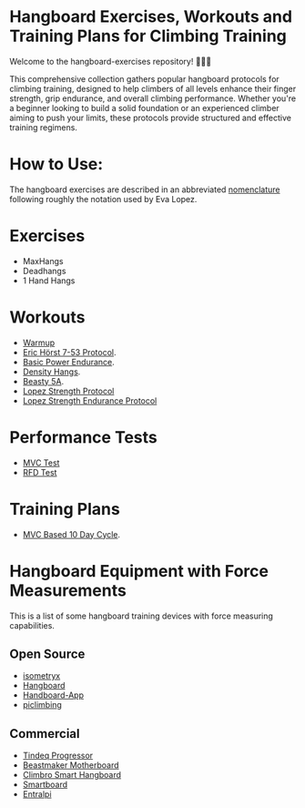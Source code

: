 # Hangboard Exercises, Workouts and Training Plans for Climbing Training

Welcome to the hangboard-exercises repository! 🧗‍♂️💪

This comprehensive collection gathers popular hangboard protocols for climbing training, 
designed to help climbers of all levels enhance their finger strength, grip endurance, 
and overall climbing performance. 
Whether you're a beginner looking to build a solid foundation or an experienced climber 
aiming to push your limits, these protocols provide structured and effective training regimens.


# How to Use: 
The hangboard exercises are described in an abbreviated [nomenclature](nomenclature.md)
following roughly the notation used by Eva Lopez.

# Exercises
* MaxHangs
* Deadhangs
* 1 Hand Hangs

# Workouts
* [Warmup](Warmup.md)
* [Eric Hörst 7-53 Protocol](Hoerst-7-53-Protocol.md).
* [Basic Power Endurance](Basic-Power-Endurance.md).
* [Density Hangs](Density-Hangs.md).
* [Beasty 5A](Beasty-5A.md).
* [Lopez Strength Protocol](Lopez-Strength.md)
* [Lopez Strength Endurance Protocol](Lopez-Strength-Endurance.md)

# Performance Tests
* [MVC Test](MVC-Test.md)
* [RFD Test](RFD-Test.md)

# Training Plans
* [MVC Based 10 Day Cycle](MVC-Based-10-Day-Cycle.md).

# Hangboard Equipment with Force Measurements
This is a list of some hangboard training devices with force measuring capabilities.

## Open Source
* [isometryx](https://github.com/oalam/isometryx)
* [Hangboard](https://github.com/8cH9azbsFifZ/hangboard/)
* [Handboard-App](https://github.com/MWaug/hangboard-app)
* [piclimbing](https://github.com/adrianlzt/piclimbing)

## Commercial
* [Tindeq Progressor](https://tindeq.com/)
* [Beastmaker Motherboard](https://www.beastmaker.co.uk/products/motherboard)
* [Climbro Smart Hangboard](https://climbro.com/)
* [Smartboard](https://www.smartboard-climbing.com/)
* [Entralpi](https://entralpi.com/)